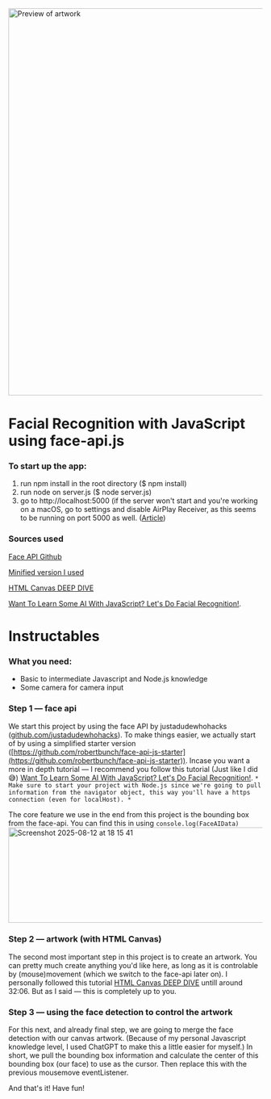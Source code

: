 <img width="1488" height="767" alt="Preview of artwork" src="https://github.com/user-attachments/assets/abc0bc95-1e60-4164-aeb2-665d4aaa00a8" />


# Facial Recognition with JavaScript using face-api.js
### To start up the app:
1. run npm install in the root directory ($ npm install)
2. run node on server.js ($ node server.js)
3. go to http://localhost:5000 (if the server won't start and you're working on a macOS, go to settings and disable AirPlay Receiver, as this seems to be running on port 5000 as well. ([Article](https://www.reddit.com/r/webdev/comments/qg8yt9/apple_took_over_port_5000_in_the_latest_macos/))

### Sources used
[Face API Github](https://github.com/justadudewhohacks/face-api.js)

[Minified version I used](https://github.com/robertbunch/face-api-js-starter)

[HTML Canvas DEEP DIVE](https://www.youtube.com/watch?v=uCH1ta5OUHw)

[Want To Learn Some AI With JavaScript? Let's Do Facial Recognition!](https://www.youtube.com/watch?v=NG5Vi8zrqMM&list=WL&index=5).


# Instructables

### What you need:
- Basic to intermediate Javascript and Node.js knowledge
- Some camera for camera input

### Step 1 — face api
We start this project by using the face API by justadudewhohacks ([github.com/justadudewhohacks](https://github.com/justadudewhohacks)).
To make things easier, we actually start of by using a simplified starter version ([https://github.com/robertbunch/face-api-js-starter](https://github.com/robertbunch/face-api-js-starter)).
Incase you want a more in depth tutorial — I recommend you follow this tutorial (Just like I did 😅) [Want To Learn Some AI With JavaScript? Let's Do Facial Recognition!](https://www.youtube.com/watch?v=NG5Vi8zrqMM&list=WL&index=5).
``` * Make sure to start your project with Node.js since we're going to pull information from the navigator object, this way you'll have a https connection (even for localHost). * ```

The core feature we use in the end from this project is the bounding box from the face-api. You can find this in using ```console.log(FaceAIData)```
<img width="595" height="189" alt="Screenshot 2025-08-12 at 18 15 41" src="https://github.com/user-attachments/assets/3496e5da-ba3c-4cc2-9daa-e9c373cd3e57" />

### Step 2 — artwork (with HTML Canvas)
The second most important step in this project is to create an artwork. You can pretty much create anything you'd like here, as long as it is controlable by (mouse)movement (which we switch to the face-api later on). I personally followed this tutorial [HTML Canvas DEEP DIVE](https://www.youtube.com/watch?v=uCH1ta5OUHw) untill around 32:06. But as I said — this is completely up to you.

### Step 3 — using the face detection to control the artwork
For this next, and already final step, we are going to merge the face detection with our canvas artwork. (Because of my personal Javascript knowledge level, I used ChatGPT to make this a little easier for myself.) 
In short, we pull the bounding box information and calculate the center of this bounding box (our face) to use as the cursor. Then replace this with the previous mousemove eventListener.

And that's it! Have fun!
